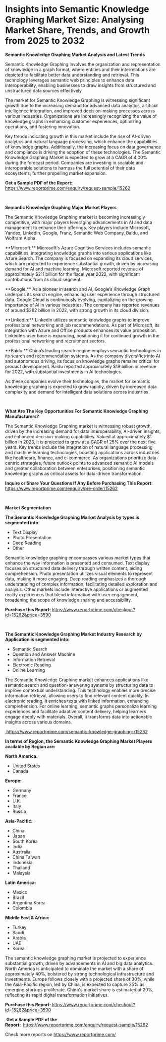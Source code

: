 <p><h1>Insights into Semantic Knowledge Graphing Market Size: Analysing Market Share, Trends, and Growth from 2025 to 2032</h1></p><p><strong>Semantic Knowledge Graphing Market Analysis and Latest Trends</strong></p>
<p><p>Semantic Knowledge Graphing involves the organization and representation of knowledge in a graph format, where entities and their interrelations are depicted to facilitate better data understanding and retrieval. This technology leverages semantic web principles to enhance data interoperability, enabling businesses to draw insights from structured and unstructured data sources effectively.</p><p>The market for Semantic Knowledge Graphing is witnessing significant growth due to the increasing demand for advanced data analytics, artificial intelligence integration, and improved decision-making processes across various industries. Organizations are increasingly recognizing the value of knowledge graphs in enhancing customer experiences, optimizing operations, and fostering innovation. </p><p>Key trends indicating growth in this market include the rise of AI-driven analytics and natural language processing, which enhance the capabilities of knowledge graphs. Additionally, the increasing focus on data governance and compliance is driving the adoption of these technologies. The Semantic Knowledge Graphing Market is expected to grow at a CAGR of 4.00% during the forecast period. Companies are investing in scalable and interoperable solutions to harness the full potential of their data ecosystems, further propelling market expansion.</p></p>
<p><strong>Get a Sample PDF of the Report:&nbsp;</strong> <a href="https://www.reportprime.com/enquiry/request-sample/15262?utm_campaign=3323&utm_medium=2&utm_source=Github&utm_content=ia&utm_term=20032025&utm_id=semantic-knowledge-graphing">https://www.reportprime.com/enquiry/request-sample/15262</a></p>
<p>&nbsp;</p>
<p><strong>Semantic Knowledge Graphing Major Market Players</strong></p>
<p><p>The Semantic Knowledge Graphing market is becoming increasingly competitive, with major players leveraging advancements in AI and data management to enhance their offerings. Key players include Microsoft, Yandex, LinkedIn, Google, Franz, Semantic Web Company, Baidu, and Wolfram Alpha.</p><p>**Microsoft:** Microsoft's Azure Cognitive Services includes semantic capabilities, integrating knowledge graphs into various applications like Azure Search. The company is focused on expanding its cloud services, which are projected to experience substantial growth, driven by increasing demand for AI and machine learning. Microsoft reported revenue of approximately $211 billion for the fiscal year 2022, with significant contributions from its cloud segment.</p><p>**Google:** As a pioneer in search and AI, Google’s Knowledge Graph underpins its search engine, enhancing user experience through structured data. Google Cloud is continuously evolving, capitalizing on the growing importance of AI in various industries. The company has reported revenues of around $282 billion in 2022, with strong growth in its cloud division.</p><p>**LinkedIn:** LinkedIn utilizes semantic knowledge graphs to improve professional networking and job recommendations. As part of Microsoft, its integration with Azure and Office products enhances its value proposition. LinkedIn’s user base is expanding, positioning it for continued growth in the professional networking and recruitment sectors.</p><p>**Baidu:** China’s leading search engine employs semantic technologies in its search and recommendation systems. As the company diversifies into AI and autonomous driving, its focus on knowledge graphs remains critical for product development. Baidu reported approximately $19 billion in revenue for 2022, with substantial investments in AI technologies.</p><p>As these companies evolve their technologies, the market for semantic knowledge graphing is expected to grow rapidly, driven by increased data complexity and demand for intelligent data solutions across industries.</p></p>
<p>&nbsp;</p>
<p><strong>What Are The Key Opportunities For Semantic Knowledge Graphing Manufacturers?</strong></p>
<p><p>The Semantic Knowledge Graphing market is witnessing robust growth, driven by the increasing demand for data interoperability, AI-driven insights, and enhanced decision-making capabilities. Valued at approximately $1 billion in 2023, it is projected to grow at a CAGR of 25% over the next five years. Key trends include the integration of natural language processing and machine learning technologies, boosting applications across industries like healthcare, finance, and e-commerce. As organizations prioritize data-centric strategies, future outlook points to advanced semantic AI models and greater collaboration between enterprises, positioning semantic knowledge graphs as critical assets for data-driven transformation.</p></p>
<p><strong>Inquire or Share Your Questions If Any Before Purchasing This Report:</strong> <a href="https://www.reportprime.com/enquiry/pre-order/15262?utm_campaign=3323&utm_medium=2&utm_source=Github&utm_content=ia&utm_term=20032025&utm_id=semantic-knowledge-graphing">https://www.reportprime.com/enquiry/pre-order/15262</a></p>
<p>&nbsp;</p>
<p><strong>Market Segmentation</strong></p>
<p><strong>The Semantic Knowledge Graphing Market Analysis by types is segmented into:</strong></p>
<p><ul><li>Text Display</li><li>Photo Presentation</li><li>Deep Reading</li><li>Other</li></ul></p>
<p><p>Semantic knowledge graphing encompasses various market types that enhance the way information is presented and consumed. Text display focuses on structured data delivery through written content, aiding comprehension. Photo presentation utilizes visual elements to represent data, making it more engaging. Deep reading emphasizes a thorough understanding of complex information, facilitating detailed exploration and analysis. Other markets include interactive applications or augmented reality experiences that blend information with user engagement, broadening the scope of knowledge sharing and accessibility.</p></p>
<p><strong>Purchase this Report:&nbsp;</strong><a href="https://www.reportprime.com/checkout?id=15262&price=3590&utm_campaign=3323&utm_medium=2&utm_source=Github&utm_content=ia&utm_term=20032025&utm_id=semantic-knowledge-graphing">https://www.reportprime.com/checkout?id=15262&price=3590</a></p>
<p>&nbsp;</p>
<p><strong>The Semantic Knowledge Graphing Market Industry Research by Application is segmented into:</strong></p>
<p><ul><li>Semantic Search</li><li>Question and Answer Machine</li><li>Information Retrieval</li><li>Electronic Reading</li><li>Online Learning</li></ul></p>
<p><p>The Semantic Knowledge Graphing market enhances applications like semantic search and question-answering systems by structuring data to improve contextual understanding. This technology enables more precise information retrieval, allowing users to find relevant content quickly. In electronic reading, it enriches texts with linked information, enhancing comprehension. For online learning, semantic graphs personalize learning experiences and facilitate adaptive content delivery, helping learners engage deeply with materials. Overall, it transforms data into actionable insights across various domains.</p></p>
<p><a href="https://www.reportprime.com/semantic-knowledge-graphing-r15262?utm_campaign=3323&utm_medium=2&utm_source=Github&utm_content=ia&utm_term=20032025&utm_id=semantic-knowledge-graphing">&nbsp;https://www.reportprime.com/semantic-knowledge-graphing-r15262</a></p>
<p><strong>In terms of Region, the Semantic Knowledge Graphing Market Players available by Region are:</strong></p>
<p>
    <p> <strong> North America: </strong>
        <ul>
            <li>United States</li>
            <li>Canada</li>
        </ul>
        </p> 
    <p> <strong> Europe: </strong>
        <ul>
            <li>Germany</li>
            <li>France</li>
            <li>U.K.</li>
            <li>Italy</li>
            <li>Russia</li>
        </ul>
        </p> 
    <p> <strong> Asia-Pacific: </strong>
        <ul>
            <li>China</li>
            <li>Japan</li>
            <li>South Korea</li>
            <li>India</li>
            <li>Australia</li>
            <li>China Taiwan</li>
            <li>Indonesia</li>
            <li>Thailand</li>
            <li>Malaysia</li>
        </ul>
        </p> 
    <p> <strong> Latin America: </strong>
        <ul>
            <li>Mexico</li>
            <li>Brazil</li>
            <li>Argentina Korea</li>
            <li>Colombia</li>
        </ul>
        </p> 
    <p> <strong> Middle East & Africa: </strong>
        <ul>
            <li>Turkey</li>
            <li>Saudi</li>
            <li>Arabia</li>
            <li>UAE</li>
            <li>Korea</li>
        </ul>
    </p>
    </p>
<p><p>The semantic knowledge graphing market is projected to experience substantial growth, driven by advancements in AI and big data analytics. North America is anticipated to dominate the market with a share of approximately 40%, bolstered by strong technological infrastructure and investments. Europe follows closely with a projected share of 30%, while the Asia-Pacific region, led by China, is expected to capture 25% as emerging startups proliferate. China's market share is estimated at 20%, reflecting its rapid digital transformation initiatives.</p></p>
<p><strong>Purchase this Report: </strong><a href="https://www.reportprime.com/checkout?id=15262&price=3590&utm_campaign=3323&utm_medium=2&utm_source=Github&utm_content=ia&utm_term=20032025&utm_id=semantic-knowledge-graphing">https://www.reportprime.com/checkout?id=15262&price=3590</a></p>
<p>&nbsp;<strong>Get a Sample PDF of the Report:&nbsp;&nbsp;</strong><a href="https://www.reportprime.com/enquiry/request-sample/15262?utm_campaign=3323&utm_medium=2&utm_source=Github&utm_content=ia&utm_term=20032025&utm_id=semantic-knowledge-graphing">https://www.reportprime.com/enquiry/request-sample/15262</a></p>
<p><strong></strong></p>
<p>Check more reports on <a href="https://www.reportprime.com/?utm_campaign=3323&utm_medium=2&utm_source=Github&utm_content=ia&utm_term=20032025&utm_id=semantic-knowledge-graphing">https://www.reportprime.com/</a></p>